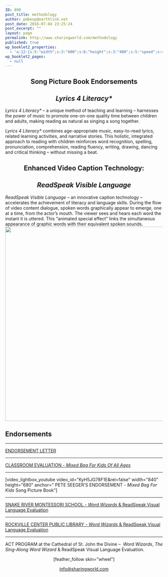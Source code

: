 ```yaml
---
ID: 890
post_title: methodology
author: pmbenp@earthlink.net
post_date: 2016-07-04 23:25:24
post_excerpt: ""
layout: page
permalink: http://www.sharingworld.com/methodology
published: true
wp_booklet2_properties:
  - 'a:12:{s:5:"width";s:3:"600";s:6:"height";s:3:"400";s:5:"speed";s:4:"1000";s:5:"delay";s:4:"5000";s:9:"direction";s:3:"LTR";s:14:"arrows_enabled";b:0;s:20:"page_numbers_enabled";b:1;s:14:"cover_behavior";s:4:"open";s:7:"padding";s:2:"10";s:18:"thumbnails_enabled";b:0;s:13:"popup_enabled";s:0:"";s:5:"theme";s:7:"default";}'
wp_booklet2_pages:
  - null
---
```

<h2 style="text-align: center;"><strong>Song Picture Book Endorsements</strong></h2>
<h2 style="text-align: center;"><em>Lyrics 4 Literacy*</em></h2>
<em>Lyrics 4 Literacy* </em>– a unique method of teaching and learning – harnesses the power of music to promote one-on-one quality time between children and adults, making reading as natural as singing a song together.

<em>Lyrics 4 Literacy* </em>combines age-appropriate music, easy-to-read lyrics, related learning activities, and narrative stories. This holistic, integrated approach to reading with children reinforces word recognition, spelling, pronunciation, comprehension, reading fluency, writing, drawing, dancing and critical thinking – without missing a beat.
<h2 style="text-align: center;">Enhanced Video Caption Technology:</h2>
<h2 style="text-align: center;"><em>ReadSpeak Visible Language</em></h2>
<em>ReadSpeak Visible Language </em>– an innovative caption technology – accelerates the achievement of literacy and language skills. During the flow of video content dialogue, spoken words graphically appear to emerge, one at a time, from the actor’s mouth. The viewer sees and hears each word the instant it is uttered. This “animated special effect” links the simultaneous appearance of graphic words with their equivalent spoken sounds.

<img class="aligncenter size-full wp-image-1429" src="http://www.sharingworld.com/wp-content/uploads/2016/07/merged-methodology-image.png" alt="" width="1700" height="620" />
<div class="text-center"></div>
<h2 class="text-center"><strong>Endorsements</strong></h2>

<hr />

<a href="http://www.sharingworld.com/wp-content/uploads/2017/06/SCAN.pdf" target="_blank">ENDORSEMENT LETTER</a>

<hr />
<p style="text-align: left;"><a href="http://www.sharingworld.com/wp-content/uploads/2016/03/Classroom-Evaluation.pdf" target="_blank">CLASSROOM EVALUATION - <em>Mixed Bag For Kids Of All Ages</em></a></p>


<hr />
<p style="text-align: left;">[video_lightbox_youtube video_id="KyH5JG78F1E&amp;rel=false" width="840" height="680" anchor=" PETE SEEGER'S ENDORSEMENT - <em>Mixed Bag For Kids</em> Song Picture Book"]</p>


<hr />
<p style="text-align: left;"><a href="http://www.sharingworld.com/wp-content/uploads/2016/02/validation_snake_river.pdf" target="_blank">SNAKE RIVER MONTESSORI SCHOOL - <em>Word Wizards</em> &amp; ReadSpeak Visual Language Evaluation</a></p>


<hr />
<p style="text-align: left;"><a href="http://www.sharingworld.com/wp-content/uploads/2016/03/RockvilleCenterPL.pdf" rel="">ROCKVILLE CENTER PUBLIC LIBRARY - <em>Word Wizards</em> &amp; ReadSpeak Visual Language Evaluation</a></p>


<hr />
<p style="text-align: left;">ACT PROGRAM at the Cathedral of St. John the Divine –  <em>Word Wizards</em>, <em>The Sing-Along Word Wizard</em> &amp; ReadSpeak Visual Language Evaluation.</p>
<p style="text-align: center;">[feather_follow skin="wheel"]</p>
<p style="text-align: center;"><a href="mailto:info@sharingworld.com">info@sharingworld.com</a></p>
